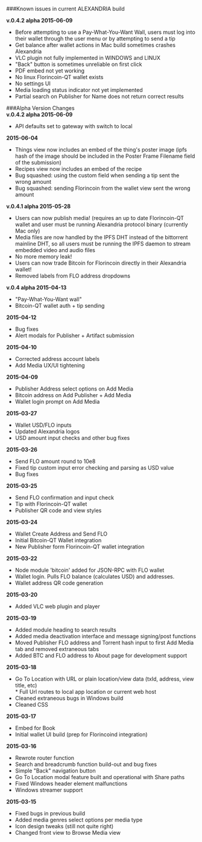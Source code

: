 ###Known issues in current ALEXANDRIA build  

**v.0.4.2 alpha 2015-06-09**  
* Before attempting to use a Pay-What-You-Want Wall, users must log into their wallet through the user menu or by attempting to send a tip  
* Get balance after wallet actions in Mac build sometimes crashes Alexandria  
* VLC plugin not fully implemented in WINDOWS and LINUX  
* "Back" button is sometimes unreliable on first click  
* PDF embed not yet working  
* No linux Florincoin-QT wallet exists  
* No settings UI  
* Media loading status indicator not yet implemented  
* Partial search on Publisher for Name does not return correct results  
    
###Alpha Version Changes  
**v.0.4.2 alpha 2015-06-09**
* API defaults set to gateway with switch to local

**2015-06-04**
* Things view now includes an embed of the thing's poster image (ipfs hash of the image should be included in the Poster Frame Filename field of the submission)
* Recipes view now includes an embed of the recipe
* Bug squashed: using the custom field when sending a tip sent the wrong amount
* Bug squashed: sending Florincoin from the wallet view sent the wrong amount

**v.0.4.1 alpha 2015-05-28**  
* Users can now publish media! (requires an up to date Florincoin-QT wallet and user must be running Alexandria protocol binary (currently Mac only)  
* Media files are now handled by the IPFS DHT instead of the bittorrent mainline DHT, so all users must be running the IPFS daemon to stream embedded video and audio files  
* No more memory leak!  
* Users can now trade Bitcoin for Florincoin directly in their Alexandria wallet!  
* Removed labels from FLO address dropdowns  

**v.0.4 alpha 2015-04-13**   
* "Pay-What-You-Want wall"  
* Bitcoin-QT wallet auth + tip sending  
  
**2015-04-12**
* Bug fixes  
* Alert modals for Publisher + Artifact submission  
  
**2015-04-10**  
* Corrected address account labels  
* Add Media UX/UI tightening  
  
**2015-04-09**  
* Publisher Address select options on Add Media  
* Bitcoin address on Add Publisher + Add Media  
* Wallet login prompt on Add Media  

**2015-03-27**  
* Wallet USD/FLO inputs  
* Updated Alexandria logos  
* USD amount input checks and other bug fixes  

**2015-03-26**  
* Send FLO amount round to 10e8  
* Fixed tip custom input error checking and parsing as USD value  
* Bug fixes  

**2015-03-25**  
* Send FLO confirmation and input check  
* Tip with Florincoin-QT wallet  
* Publisher QR code and view styles  

**2015-03-24**  
* Wallet Create Address and Send FLO  
* Initial Bitcoin-QT Wallet integration  
* New Publisher form Florincoin-QT wallet integration  

**2015-03-22**  
* Node module 'bitcoin' added for JSON-RPC with FLO wallet  
* Wallet login. Pulls FLO balance (calculates USD) and addresses.  
* Wallet address QR code generation  

**2015-03-20**  
* Added VLC web plugin and player  

**2015-03-19**  
* Added module heading to search results  
* Added media deactivation interface and message signing/post functions  
* Moved Publisher FLO address and Torrent hash input to first Add Media tab and removed extraneous tabs  
* Added BTC and FLO address to About page for development support  

**2015-03-18**    
* Go To Location with URL or plain location/view data (txId, address, view title, etc)  
      * Full Url routes to local app location or current web host  
* Cleaned extraneous bugs in Windows build  
* Cleaned CSS  

**2015-03-17**  
* Embed for Book  
* Initial wallet UI build (prep for Florincoind integration)  

**2015-03-16**  
* Rewrote router function  
* Search and breadcrumb function build-out and bug fixes  
* Simple "Back" navigation button  
* Go To Location modal feature built and operational with Share paths  
* Fixed Windows header element malfunctions  
* Windows streamer support  

**2015-03-15**  
* Fixed bugs in previous build  
* Added media genres select options per media type  
* Icon design tweaks (still not quite right)  
* Changed front view to Browse Media view  
